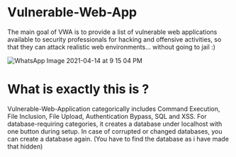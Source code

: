 # Vulnerable-Web-App
The main goal of VWA is to provide a list of vulnerable web applications available to security professionals for hacking and offensive activities, so that they can attack realistic web environments… without going to jail :)

![WhatsApp Image 2021-04-14 at 9 15 04 PM](https://user-images.githubusercontent.com/60269061/116817139-9e9b2d00-ab82-11eb-9a21-9496cae6a08e.jpeg)



# What is exactly this is ?
Vulnerable-Web-Application categorically includes Command Execution, File Inclusion, File Upload, Authentication Bypass, SQL and XSS. For database-requiring categories, it creates a database under localhost with one button during setup. In case of corrupted or changed databases, you can create a database again.
(You have to find the database as i have made that hidden)
